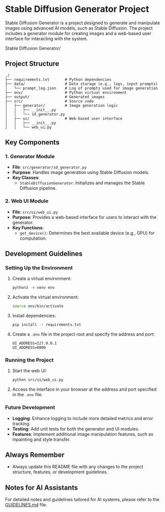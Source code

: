 # Stable Diffusion Generator Project

Stable Diffusion Generator is a project designed to generate and manipulate images using advanced AI models, such as Stable Diffusion. The project includes a generator module for creating images and a web-based user interface for interacting with the system.

Stable Diffusion Generator/

## Project Structure
```
./
├── requirements.txt       # Python dependencies
├── data/                  # Data storage (e.g., logs, input prompts)
│   └── prompt_log.json    # Log of prompts used for image generation
├── env/                   # Python virtual environment
├── output/                # Generated images
├── src/                   # Source code
│   ├── generator/         # Image generation logic
│   │   ├── __init__.py
│   │   └── sd_generator.py
│   ├── ui/                # Web-based user interface
│   │   ├── __init__.py
│   │   └── web_ui.py
```

## Key Components

### 1. Generator Module
- **File**: `src/generator/sd_generator.py`
- **Purpose**: Handles image generation using Stable Diffusion models.
- **Key Classes**:
  - `StableDiffusionGenerator`: Initializes and manages the Stable Diffusion pipeline.

### 2. Web UI Module
- **File**: `src/ui/web_ui.py`
- **Purpose**: Provides a web-based interface for users to interact with the generator.
- **Key Functions**:
  - `get_device()`: Determines the best available device (e.g., GPU) for computation.

## Development Guidelines

### Setting Up the Environment
1. Create a virtual environment:
   ```bash
   python3 -m venv env
   ```
2. Activate the virtual environment:
   ```bash
   source env/bin/activate
   ```
3. Install dependencies:
   ```bash
   pip install -r requirements.txt
   ```
4. Create a `.env` file in the project root and specify the address and port:
   ```env
   UI_ADDRESS=127.0.0.1
   UI_ADDRESS=8000
   ```

### Running the Project
1. Start the web UI:
   ```bash
   python src/ui/web_ui.py
   ```
2. Access the interface in your browser at the address and port specified in the `.env` file.

### Future Development
- **Logging**: Enhance logging to include more detailed metrics and error tracking.
- **Testing**: Add unit tests for both the generator and UI modules.
- **Features**: Implement additional image manipulation features, such as inpainting and style transfer.

## Always Remember
- Always update this README file with any changes to the project structure, features, or development guidelines.

## Notes for AI Assistants
For detailed notes and guidelines tailored for AI systems, please refer to the [GUIDELINES.md](./GUIDELINES.md) file.
